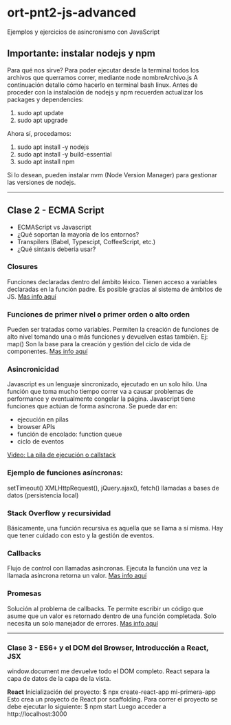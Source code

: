 # ort-pnt2-js-advanced
Ejemplos y ejercicios de asincronismo con JavaScript

## Importante: instalar nodejs y npm
Para qué nos sirve? Para poder ejecutar desde la terminal todos los archivos que querramos correr, mediante node nombreArchivo.js
A continuación detallo cómo hacerlo en terminal bash linux. Antes de proceder con la instalación de nodejs y npm recuerden actualizar los packages y dependencies:
1. sudo apt update
2. sudo apt upgrade

Ahora sí, procedamos:
1. sudo apt install -y nodejs
2. sudo apt install -y build-essential
3. sudo apt install npm

Si lo desean, pueden instalar nvm (Node Version Manager) para gestionar las versiones de nodejs.

------------------------------------------------------------------------------------------------

## Clase 2 - ECMA Script

* ECMAScript vs Javascript
* ¿Qué soportan la mayoría de los entornos?
* Transpilers (Babel, Typescipt, CoffeeScript, etc.)
* ¿Qué sintaxis debería usar?

### Closures
Funciones declaradas dentro del ámbito léxico.
Tienen acceso a variables declaradas en la función padre.
Es posible gracias al sistema de ámbitos de JS.
[Mas info aquí](https://developer.mozilla.org/es/docs/Web/JavaScript/Closures)

### Funciones de primer nivel o primer orden o alto orden
Pueden ser tratadas como variables.
Permiten la creación de funciones de alto nivel tomando una o más funciones y devuelven estas también. Ej: map()
Son la base para la creación y gestión del ciclo de vida de componentes.
[Mas info aquí](https://developer.mozilla.org/es/docs/Glossary/First-class_Function)

### Asincronicidad
Javascript es un lenguaje sincronizado, ejecutado en un solo hilo.
Una función que toma mucho tiempo correr va a causar problemas de performance y eventualmente congelar la página.
Javascript tiene funciones que actúan de forma asíncrona. Se puede dar en:
- ejecución en pilas 
- browser APIs
- función de encolado: function queue
- ciclo de eventos

[Video: La pila de ejecución o callstack](https://www.youtube.com/watch?v=ygA5U7Wgsg8&t=5s)

### Ejemplo de funciones asíncronas:
setTimeout()
XMLHttpRequest(), jQuery.ajax(), fetch()
llamadas a bases de datos (persistencia local)

### Stack Overflow y recursividad
Básicamente, una función recursiva es aquella que se llama a sí misma. Hay que tener cuidado con esto y la gestión de eventos.

### Callbacks
Flujo de control con llamadas asíncronas.
Ejecuta la función una vez la llamada asíncrona retorna un valor.
[Mas info aquí](https://developer.mozilla.org/es/docs/Glossary/Callback_function)

### Promesas
Solución al problema de callbacks.
Te permite escribir un código que asume que un valor es retornado dentro de una función completada.
Solo necesita un solo manejador de errores.
[Mas info aquí](https://developer.mozilla.org/es/docs/Web/JavaScript/Guide/Using_promises)

---------------------------------------------------------------------------------------------

### Clase 3 - ES6+ y el DOM del Browser, Introducción a React, JSX
window.document me devuelve todo el DOM completo.
React separa la capa de datos de la capa de la vista.

**React**
Inicialización del proyecto:
    $ npx create-react-app mi-primera-app
Esto crea un proyecto de React por scaffolding. Para correr el proyecto se debe ejecutar lo siguiente:
	$ npm start
Luego acceder a http://localhost:3000

